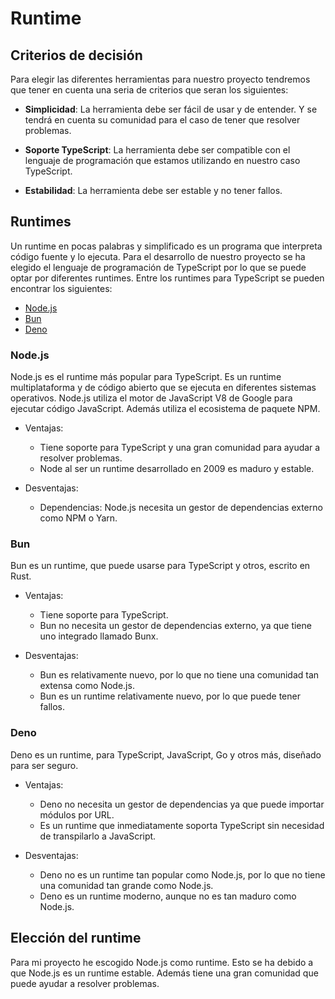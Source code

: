 # Runtime

## Criterios de decisión

Para elegir las diferentes herramientas para nuestro proyecto tendremos que tener en cuenta una seria de criterios que seran los siguientes:

- **Simplicidad**: La herramienta debe ser fácil de usar y de entender. Y se tendrá en cuenta su comunidad para el caso de tener que resolver problemas.

- **Soporte TypeScript**: La herramienta debe ser compatible con el lenguaje de programación que estamos utilizando en nuestro caso TypeScript.

- **Estabilidad**: La herramienta debe ser estable y no tener fallos.

## Runtimes

Un runtime en pocas palabras y simplificado es un programa que interpreta código fuente y lo ejecuta. Para el desarrollo de nuestro proyecto se ha elegido el lenguaje de programación de TypeScript por lo que se puede optar por diferentes runtimes. Entre los runtimes para TypeScript se pueden encontrar los siguientes:

- [Node.js](https://nodejs.org/en/)
- [Bun](https://bun.sh/)
- [Deno](https://deno.com/)

### Node.js

Node.js es el runtime más popular para TypeScript. Es un runtime multiplataforma y de código abierto que se ejecuta en diferentes sistemas operativos. Node.js utiliza el motor de JavaScript V8 de Google para ejecutar código JavaScript. Además utiliza el ecosistema de paquete NPM.

- Ventajas:
    - Tiene soporte para TypeScript y una gran comunidad para ayudar a resolver problemas.
    - Node al ser un runtime desarrollado en 2009 es maduro y estable.

- Desventajas:
    - Dependencias: Node.js necesita un gestor de dependencias externo como NPM o Yarn.

### Bun

Bun es un runtime, que puede usarse para TypeScript y otros, escrito en Rust.

- Ventajas:
    - Tiene soporte para TypeScript.
    - Bun no necesita un gestor de dependencias externo, ya que tiene uno integrado llamado Bunx.

- Desventajas:
    - Bun es relativamente nuevo, por lo que no tiene una comunidad tan extensa como Node.js.
    - Bun es un runtime relativamente nuevo, por lo que puede tener fallos.

### Deno

Deno es un runtime, para TypeScript, JavaScript, Go y otros más, diseñado para ser seguro.

- Ventajas:
    - Deno no necesita un gestor de dependencias ya que puede importar módulos por URL.
    - Es un runtime que inmediatamente soporta TypeScript sin necesidad de transpilarlo a JavaScript.

- Desventajas:
    - Deno no es un runtime tan popular como Node.js, por lo que no tiene una comunidad tan grande como Node.js.
    - Deno es un runtime moderno, aunque no es tan maduro como Node.js.

## Elección del runtime

Para mi proyecto he escogido Node.js como runtime. Esto se ha debido a que Node.js es un runtime estable. Además tiene una gran comunidad que puede ayudar a resolver problemas.




